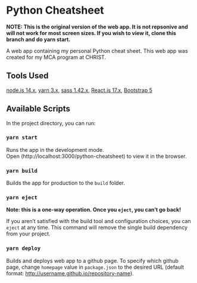# Python Cheatsheet

**NOTE: This is the original version of the web app. It is not repsonive and will not work for most screen sizes. If you wish to view it, clone this branch and do yarn start.**

A web app containing my personal Python cheat sheet. This web app was created for my MCA program at CHRIST.

## Tools Used
[node.js 14.x](https://nodejs.org/en/download/), [yarn 3.x](https://yarnpkg.com/getting-started/install#per-project-install), [sass 1.42.x](https://sass-lang.com/install), [React.js 17.x](https://reactjs.org/docs/create-a-new-react-app.html#create-react-app), [Bootstrap 5](https://getbootstrap.com/docs/5.0/getting-started/introduction/#css)

## Available Scripts

In the project directory, you can run:

### `yarn start`

Runs the app in the development mode.\
Open (http://localhost:3000/python-cheatsheet) to view it in the browser.

### `yarn build`

Builds the app for production to the `build` folder.

### `yarn eject`

**Note: this is a one-way operation. Once you `eject`, you can’t go back!**

If you aren’t satisfied with the build tool and configuration choices, you can `eject` at any time. This command will remove the single build dependency from your project.

### `yarn deploy`

Builds and deploys web app to a github page. To specify which github page, change `homepage` value in `package.json` to the desired URL (default format: http://username.github.io/repository-name).